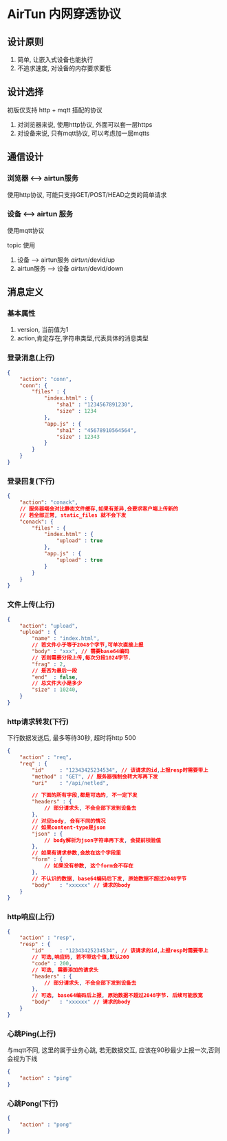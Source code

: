 # AirTun 内网穿透协议

## 设计原则

1. 简单, 让嵌入式设备也能执行
2. 不追求速度, 对设备的内存要求要低

## 设计选择

初版仅支持 http + mqtt 搭配的协议

1. 对浏览器来说, 使用http协议, 外面可以套一层https
2. 对设备来说, 只有mqtt协议, 可以考虑加一层mqtts

## 通信设计

### 浏览器 <--> airtun服务

使用http协议, 可能只支持GET/POST/HEAD之类的简单请求

### 设备 <--> airtun 服务

使用mqtt协议

topic 使用
1. 设备 --> airtun服务 $airtun/$devid/up
2. airtun服务 --> 设备 $airtun/$devid/down

## 消息定义

### 基本属性
1. version, 当前值为1
2. action,肯定存在,字符串类型,代表具体的消息类型

### 登录消息(上行)
```json
{
    "action": "conn",
    "conn": {
        "files" : {
            "index.html" : {
                "sha1" : "1234567891230",
                "size" : 1234
            },
            "app.js" : {
                "sha1" : "45678910564564",
                "size" : 12343
            }
        }
    }
}
```

### 登录回复(下行)
```json
{
    "action": "conack",
    // 服务器端会对比静态文件缓存,如果有差异,会要求客户端上传新的
    // 若全部正常, static_files 就不会下发
    "conack": {
        "files" : {
            "index.html" : {
                "upload" : true
            },
            "app.js" : {
                "upload" : true
            }
        }
    }
}
```

### 文件上传(上行)

```json
{
    "action": "upload",
    "upload" : { 
        "name" : "index.html",
        // 若文件小于等于2048个字节,可单次直接上报
        "body" : "xxx", // 需要base64编码
        // 否则需要分段上传,每次分段1024字节.
        "frag" : 2,
        // 是否为最后一段
        "end"  : false,
        // 总文件大小是多少
        "size" : 10240,
    }
}
```

### http请求转发(下行)

下行数据发送后, 最多等待30秒, 超时将http 500

```json
{
    "action" : "req",
    "req" : {
        "id"     : "12343425234534", // 该请求的id,上报resp时需要带上
        "method" : "GET", // 服务器强制会转大写再下发
        "uri"    : "/api/netled",

        // 下面的所有字段,都是可选的, 不一定下发
        "headers" : {
            // 部分请求头, 不会全部下发到设备去
        },
        // 对应body, 会有不同的情况
        // 如果content-type是json
        "json" : {
            // body解析为json字符串再下发, 会提前校验值
        },
        // 如果有请求参数,会放在这个字段里
        "form" : {
            // 如果没有参数, 这个form会不存在
        },
        // 不认识的数据, base64编码后下发, 原始数据不超过2048字节
        "body"   : "xxxxxx" // 请求的body
    }
}
```

### http响应(上行)

```json
{
    "action" : "resp",
    "resp" : {
        "id"     : "12343425234534", // 该请求的id,上报resp时需要带上
        // 可选,响应码, 若不带这个值,默认200
        "code" : 200,
        // 可选, 需要添加的请求头
        "headers" : {
            // 部分请求头, 不会全部下发到设备去
        },
        // 可选, base64编码后上报, 原始数据不超过2048字节. 后续可能放宽
        "body"   : "xxxxxx" // 请求的body
    }
}
```

### 心跳Ping(上行)

与mqtt不同, 这里的属于业务心跳, 若无数据交互, 应该在90秒最少上报一次,否则会视为下线

```json
{
    "action" : "ping"
}
```

### 心跳Pong(下行)
```json
{
    "action" : "pong"
}
```
